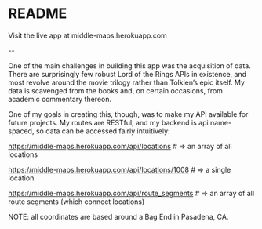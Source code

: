 # README

Visit the live app at middle-maps.herokuapp.com

--

One of the main challenges in building this app was the acquisition of data. There are surprisingly few robust Lord of the Rings APIs in existence, and most revolve around the movie trilogy rather than Tolkien’s epic itself. My data is scavenged from the books and, on certain occasions, from academic commentary thereon.

One of my goals in creating this, though, was to make my API available for future projects. My routes are RESTful, and my backend is api name-spaced, so data can be accessed fairly intuitively:

https://middle-maps.herokuapp.com/api/locations   # => an array of all locations

https://middle-maps.herokuapp.com/api/locations/1008  # => a single location

https://middle-maps.herokuapp.com/api/route_segments  # => an array of all route segments (which connect locations)

NOTE: all coordinates are based around a Bag End in Pasadena, CA.